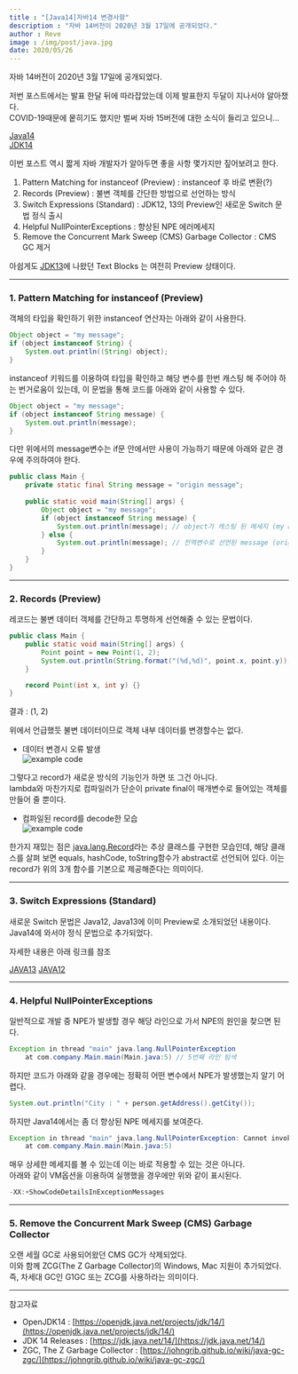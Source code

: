 ```yaml
---
title : "[Java14]자바14 변경사항"
description : "자바 14버전이 2020년 3월 17일에 공개되었다."
author : Reve
image : /img/post/java.jpg
date: 2020/05/26
---
```


자바 14버전이 2020년 3월 17일에 공개되었다.

저번 포스트에서는 발표 한달 뒤에 따라잡았는데 이제 발표한지 두달이 지나서야 알아챘다.  
COVID-19때문에 뭍히기도 했지만 벌써 자바 15버전에 대한 소식이 들리고 있으니...

[Java14](https://jdk.java.net/14/)  
[JDK14](https://openjdk.java.net/projects/jdk/14/)

이번 포스트 역시 짧게 자바 개발자가 알아두면 좋을 사항 몇가지만 짚어보려고 한다.

1. Pattern Matching for instanceof (Preview) : instanceof 후 바로 변환(?)
2. Records (Preview) : 불변 객체를 간단한 방법으로 선언하는 방식
3. Switch Expressions (Standard) : JDK12, 13의 Preview인 새로운 Switch 문법 정식 출시
4. Helpful NullPointerExceptions : 향상된 NPE 에러메세지
5. Remove the Concurrent Mark Sweep (CMS) Garbage Collector : CMS GC 제거

아쉽게도 [JDK13](https://blog.revelope.kr/post/java/java13/)에 나왔던 Text Blocks 는 여전히 Preview 상태이다.

---

### 1. Pattern Matching for instanceof (Preview)

객체의 타입을 확인하기 위한 instanceof 연산자는 아래와 같이 사용한다.

```java
Object object = "my message";
if (object instanceof String) {
	System.out.println((String) object);
}
```

instanceof 키워드를 이용하여 타입을 확인하고 해당 변수를 한번 캐스팅 해 주어야 하는 번거로움이 있는데, 이 문법을 통해 코드를 아래와 같이 사용할 수 있다.

```java
Object object = "my message";
if (object instanceof String message) {
	System.out.println(message);
}
```

다만 위에서의 message변수는 if문 안에서만 사용이 가능하기 때문에 아래와 같은 경우에 주의하여야 한다.

```java
public class Main {
	private static final String message = "origin message";
	
	public static void main(String[] args) {
		Object object = "my message";
		if (object instanceof String message) {
			System.out.println(message); // object가 캐스팅 된 메세지 (my message)
		} else {
			System.out.println(message); // 전역변수로 선언된 message (origin message)
		}
	}
}
```

---

### 2. Records (Preview)

레코드는 불변 데이터 객체를 간단하고 투명하게 선언해줄 수 있는 문법이다.

```java
public class Main {
	public static void main(String[] args) {
		Point point = new Point(1, 2);
		System.out.println(String.format("(%d,%d)", point.x, point.y));
	}

	record Point(int x, int y) {}
}
```

결과 : (1, 2)

위에서 언급했듯 불변 데이터이므로 객체 내부 데이터를 변경할수는 없다.

- 데이터 변경시 오류 발생  
![example code](https://user-images.githubusercontent.com/9425680/141605154-593532ac-d976-48df-bd42-d810c59e127e.png)

그렇다고 record가 새로운 방식의 기능인가 하면 또 그건 아니다.  
lambda와 마찬가지로 컴파일러가 단순이 private final이 매개변수로 들어있는 객체를 만들어 줄 뿐이다.

- 컴파일된 record를 decode한 모습  
![example code](https://user-images.githubusercontent.com/9425680/141605160-3f8de660-8fef-4a1d-b502-96454ca54631.png)

한가지 재밌는 점은 [java.lang.Record](https://docs.oracle.com/en/java/javase/14/docs/api/java.base/java/lang/Record.html)라는 추상 클래스를 구현한 모습인데, 해당 클래스를 살펴 보면 equals, hashCode, toString함수가 abstract로 선언되어 있다. 이는 record가 위의 3개 함수를 기본으로 제공해준다는 의미이다.

---

### 3. Switch Expressions (Standard)

새로운 Switch 문법은 Java12, Java13에 이미 Preview로 소개되었던 내용이다.  
Java14에 와서야 정식 문법으로 추가되었다.

자세한 내용은 아래 링크를 참조

[JAVA13](https://blog.revelope.kr/post/java/java13/)
[JAVA12](https://blog.revelope.kr/post/java/java12/)

---

### 4. Helpful NullPointerExceptions

일반적으로 개발 중 NPE가 발생할 경우 해당 라인으로 가서 NPE의 원인을 찾으면 된다.

```java
Exception in thread "main" java.lang.NullPointerException
	at com.company.Main.main(Main.java:5) // 5번째 라인 탐색
```

하지만 코드가 아래와 같을 경우에는 정확히 어떤 변수에서 NPE가 발생했는지 알기 어렵다.

```java
System.out.println("City : " + person.getAddress().getCity());
```

하지만 Java14에서는 좀 더 향상된 NPE 메세지를 보여준다.

```java
Exception in thread "main" java.lang.NullPointerException: Cannot invoke "com.company.Main$Address.getCity()" because the return value of "com.company.Main$Person.getAddress()" is null
	at com.company.Main.main(Main.java:5)
```

매우 상세한 메세지를 볼 수 있는데 이는 바로 적용할 수 있는 것은 아니다.  
아래와 같이 VM옵션을 이용하여 실행했을 경우에만 위와 같이 표시된다.

```java
-XX:+ShowCodeDetailsInExceptionMessages
```

---

### 5. Remove the Concurrent Mark Sweep (CMS) Garbage Collector

오랜 세월 GC로 사용되어왔던 CMS GC가 삭제되었다.  
이와 함께 ZCG(The Z Garbage Collector)의 Windows, Mac 지원이 추가되었다.  
즉, 차세대 GC인 G1GC 또는 ZCG를 사용하라는 의미이다.

---

참고자료

- OpenJDK14 : [https://openjdk.java.net/projects/jdk/14/](https://openjdk.java.net/projects/jdk/14/)
- JDK 14 Releases : [https://jdk.java.net/14/](https://jdk.java.net/14/)
- ZGC, The Z Garbage Collector : [https://johngrib.github.io/wiki/java-gc-zgc/](https://johngrib.github.io/wiki/java-gc-zgc/)
